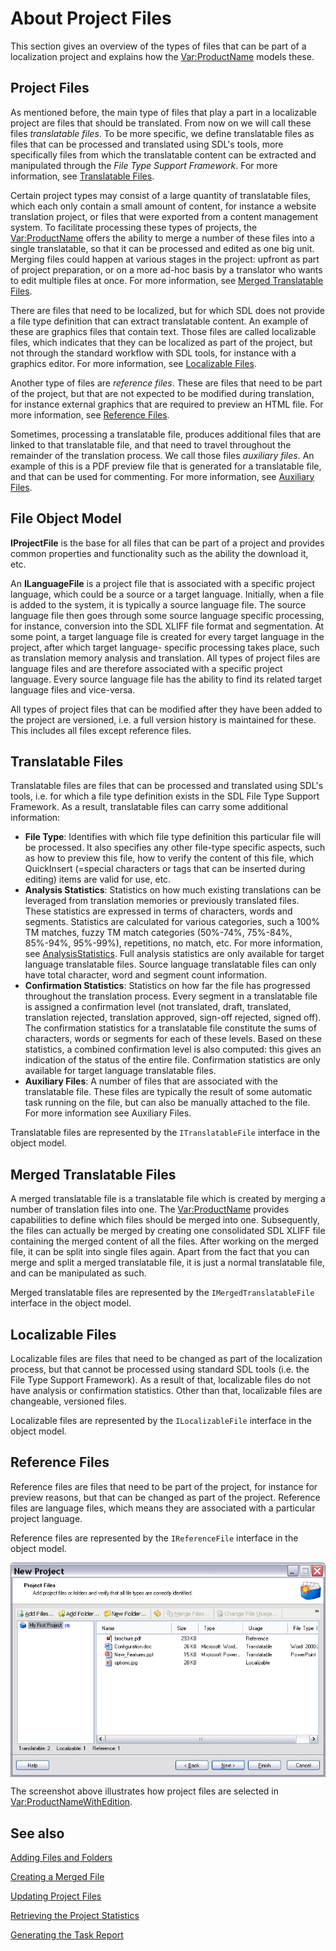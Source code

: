 About Project Files
====
This section gives an overview of the types of files that can be part of a localization project and explains how the <Var:ProductName> models these.

Project Files
----
As mentioned before, the main type of files that play a part in a localizable project are files that should be translated. From now on we will call these files *translatable files*. To be more specific, we define translatable files as files that can be processed and translated using SDL's tools, more specifically files from which the translatable content can be extracted and manipulated through the *File Type Support Framework*. For more information, see [Translatable Files](#translatable-files).

Certain project types may consist of a large quantity of translatable files, which each only contain a small amount of content, for instance a website translation project, or files that were exported from a content management system. To facilitate processing these types of projects, the <Var:ProductName> offers the ability to merge a number of these files into a single translatable, so that it can be processed and edited as one big unit. Merging files could happen at various stages in the project: upfront as part of project preparation, or on a more ad-hoc basis by a translator who wants to edit multiple files at once. For more information, see [Merged Translatable Files](#merged-translatable-files).

There are files that need to be localized, but for which SDL does not provide a file type definition that can extract translatable content. An example of these are graphics files that contain text. Those files are called localizable files, which indicates that they can be localized as part of the project, but not through the standard workflow with SDL tools, for instance with a graphics editor. For more information, see [Localizable Files](#localizable-files).

Another type of files are *reference files*. These are files that need to be part of the project, but that are not expected to be modified during translation, for instance external graphics that are required to preview an HTML file. For more information, see [Reference Files](#reference-files).

Sometimes, processing a translatable file, produces additional files that are linked to that translatable file, and that need to travel throughout the remainder of the translation process. We call those files *auxiliary files*. An example of this is a PDF preview file that is generated for a translatable file, and that can be used for commenting. For more information, see [Auxiliary Files](#localizable-files).

File Object Model
---
**IProjectFile** is the base for all files that can be part of a project and provides common properties and functionality such as the ability the download it, etc.

An **ILanguageFile** is a project file that is associated with a specific project language, which could be a source or a target language. Initially, when a file is added to the system, it is typically a source language file. The source language file then goes through some source language specific processing, for instance, conversion into the SDL XLIFF file format and segmentation. At some point, a target language file is created for every target language in the project, after which target language- specific processing takes place, such as translation memory analysis and translation. All types of project files are language files and are therefore associated with a specific project language. Every source language file has the ability to find its related target language files and vice-versa.

All types of project files that can be modified after they have been added to the project are versioned, i.e. a full version history is maintained for these. This includes all files except reference files.

Translatable Files
-----
Translatable files are files that can be processed and translated using SDL's tools, i.e. for which a file type definition exists in the SDL File Type Support Framework. As a result, translatable files can carry some additional information:

* **File Type**: Identifies with which file type definition this particular file will be processed. It also specifies any other file-type specific aspects, such as how to preview this file, how to verify the content of this file, which QuickInsert (=special characters or tags that can be inserted during editing) items are valid for use, etc.
* **Analysis Statistics**: Statistics on how much existing translations can be leveraged from translation memories or previously translated files. These statistics are expressed in terms of characters, words and segments. Statistics are calculated for various categories, such a 100% TM matches, fuzzy TM match categories (50%-74%, 75%-84%, 85%-94%, 95%-99%), repetitions, no match, etc. For more information, see [AnalysisStatistics](../..//api/projectautomation/Sdl.ProjectAutomation.Core.AnalysisStatistics.yml). Full analysis statistics are only available for target language translatable files. Source language translatable files can only have total character, word and segment count information.
* **Confirmation Statistics**: Statistics on how far the file has progressed throughout the translation process. Every segment in a translatable file is assigned a confirmation level (not translated, draft, translated, translation rejected, translation approved, sign-off rejected, signed off). The confirmation statistics for a translatable file constitute the sums of characters, words or segments for each of these levels. Based on these statistics, a combined confirmation level is also computed: this gives an indication of the status of the entire file. Confirmation statistics are only available for target language translatable files.
* **Auxiliary Files**: A number of files that are associated with the translatable file. These files are typically the result of some automatic task running on the file, but can also be manually attached to the file. For more information see Auxiliary Files.


Translatable files are represented by the `ITranslatableFile` interface in the object model.

Merged Translatable Files
-----
A merged translatable file is a translatable file which is created by merging a number of translation files into one. The <Var:ProductName> provides capabilities to define which files should be merged into one. Subsequently, the files can actually be merged by creating one consolidated SDL XLIFF file containing the merged content of all the files. After working on the merged file, it can be split into single files again. Apart from the fact that you can merge and split a merged translatable file, it is just a normal translatable file, and can be manipulated as such.

Merged translatable files are represented by the ```IMergedTranslatableFile``` interface in the object model.

Localizable Files
-----
Localizable files are files that need to be changed as part of the localization process, but that cannot be processed using standard SDL tools (i.e. the File Type Support Framework). As a result of that, localizable files do not have analysis or confirmation statistics. Other than that, localizable files are changeable, versioned files.

Localizable files are represented by the ```ILocalizableFile``` interface in the object model.

Reference Files
----
Reference files are files that need to be part of the project, for instance for preview reasons, but that can be changed as part of the project. Reference files are language files, which means they are associated with a particular project language.

Reference files are represented by the `IReferenceFile` interface in the object model.

<img style="display:block; " src="images/NewProject03.jpg"/>

The screenshot above illustrates how project files are selected in <Var:ProductNameWithEdition>.

See also
-------------
[Adding Files and Folders](adding_files_and_folders.md)

[Creating a Merged File](creating_a_merged_file.md)

[Updating Project Files](updating_project_files.md)

[Retrieving the Project Statistics](retrieving_the_project_statistics.md)

[Generating the Task Report](generating_the_task_report.md)